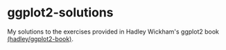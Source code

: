 # ggplot2-solutions
My solutions to the exercises provided in Hadley Wickham's ggplot2 book [(hadley/ggplot2-book)](https://github.com/hadley/ggplot2-book).
